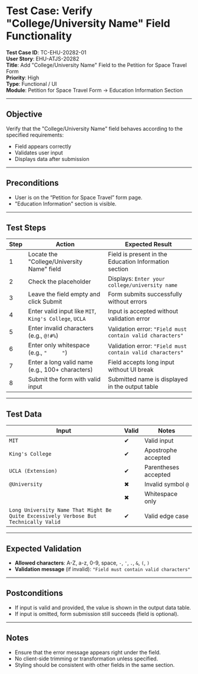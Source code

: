 # Test Case: Verify "College/University Name" Field Functionality

**Test Case ID**: TC-EHU-20282-01  
**User Story**: EHU-ATJS-20282  
**Title**: Add "College/University Name" Field to the Petition for Space Travel Form  
**Priority**: High  
**Type**: Functional / UI  
**Module**: Petition for Space Travel Form → Education Information Section

---

## Objective

Verify that the "College/University Name" field behaves according to the specified requirements:
- Field appears correctly
- Validates user input
- Displays data after submission

---

##  Preconditions

- User is on the “Petition for Space Travel” form page.
- "Education Information" section is visible.

---

##  Test Steps

| Step | Action | Expected Result |
|------|--------|-----------------|
| 1 | Locate the "College/University Name" field | Field is present in the Education Information section |
| 2 | Check the placeholder | Displays: `Enter your college/university name` |
| 3 | Leave the field empty and click Submit | Form submits successfully without errors |
| 4 | Enter valid input like `MIT`, `King's College`, `UCLA` | Input is accepted without validation error |
| 5 | Enter invalid characters (e.g., `@!#%`) | Validation error: `"Field must contain valid characters"` |
| 6 | Enter only whitespace (e.g., `"     "`) | Validation error: `"Field must contain valid characters"` |
| 7 | Enter a long valid name (e.g., 100+ characters) | Field accepts long input without UI break |
| 8 | Submit the form with valid input | Submitted name is displayed in the output table |

---

##  Test Data

| Input | Valid | Notes |
|-------|-------|-------|
| `MIT` | ✔ | Valid input |
| `King's College` | ✔ | Apostrophe accepted |
| `UCLA (Extension)` | ✔ | Parentheses accepted |
| `@University` | ✖ | Invalid symbol `@` |
| `    ` | ✖ | Whitespace only |
| `Long University Name That Might Be Quite Excessively Verbose But Technically Valid` | ✔ | Valid edge case |

---

## Expected Validation

- **Allowed characters**: A-Z, a-z, 0-9, space, `-`, `'`, `.`, `&`, `(`, `)`
- **Validation message** (if invalid): `"Field must contain valid characters"`

---

## Postconditions

- If input is valid and provided, the value is shown in the output data table.
- If input is omitted, form submission still succeeds (field is optional).

---

## Notes

- Ensure that the error message appears right under the field.
- No client-side trimming or transformation unless specified.
- Styling should be consistent with other fields in the same section.
